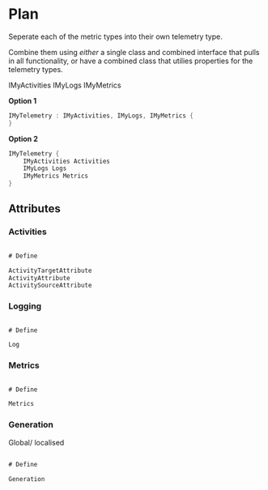 ﻿# Plan

Seperate each of the metric types into their own telemetry type.

Combine them using _either_ a single class and combined interface that pulls in all functionality,
or have a combined class that utilies properties for the telemetry types.

IMyActivities
IMyLogs
IMyMetrics

**Option 1**

```csharp
IMyTelemetry : IMyActivities, IMyLogs, IMyMetrics {
}
```

**Option 2**

```csharp
IMyTelemetry {
	IMyActivities Activities
	IMyLogs Logs
	IMyMetrics Metrics
}
```

## Attributes

### Activities

```csharp

# Define

ActivityTargetAttribute
ActivityAttribute
ActivitySourceAttribute

```

### Logging

```csharp

# Define

Log

```

### Metrics

```csharp

# Define

Metrics

```

### Generation

Global/ localised

```csharp

# Define

Generation

```
